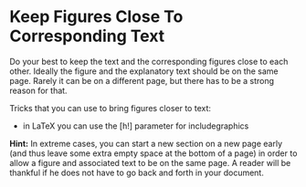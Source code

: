 # Keep Figures Close To Corresponding Text

Do your best to keep the text and the corresponding figures close to each other. 
Ideally the figure and the explanatory text should be on the same page. Rarely it can be on a different page, but there has to be a strong reason for that. 

Tricks that you can use to bring figures closer to text:

- in LaTeX you can use the [h!] parameter for includegraphics

**Hint:** In extreme cases, you can start a new section on a new page early (and thus leave some extra empty space at the bottom of a page) in order to allow a figure and associated text to be on the same page. A reader will be thankful if he does not have to go back and forth in your document. 
